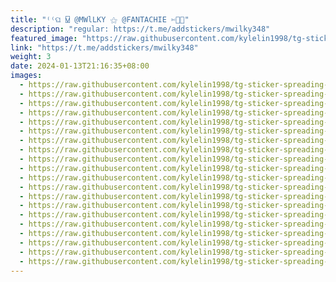 ```yaml
---
title: "⁽⁽ଘ ⍌ @MWlLKY ⚝ @FANTACHIE ✄ꫬ᪻"
description: "regular: https://t.me/addstickers/mwilky348"
featured_image: "https://raw.githubusercontent.com/kylelin1998/tg-sticker-spreading-worldwide-images/main/img/95ae2a19-bb0d-488e-a9e9-6ddd93c2da63.jpg"
link: "https://t.me/addstickers/mwilky348"
weight: 3
date: 2024-01-13T21:16:35+08:00
images:
  - https://raw.githubusercontent.com/kylelin1998/tg-sticker-spreading-worldwide-images/main/img/95ae2a19-bb0d-488e-a9e9-6ddd93c2da63.jpg
  - https://raw.githubusercontent.com/kylelin1998/tg-sticker-spreading-worldwide-images/main/img/9ce72d18-3b68-41be-8001-8d8c5231da47.jpg
  - https://raw.githubusercontent.com/kylelin1998/tg-sticker-spreading-worldwide-images/main/img/3aa87fc3-6495-4414-82cf-a040f0351073.jpg
  - https://raw.githubusercontent.com/kylelin1998/tg-sticker-spreading-worldwide-images/main/img/0f59276a-f321-40bb-8f7d-c09745777c8f.jpg
  - https://raw.githubusercontent.com/kylelin1998/tg-sticker-spreading-worldwide-images/main/img/ddfe250f-7016-4ea9-9a64-0b1ee4e5340f.jpg
  - https://raw.githubusercontent.com/kylelin1998/tg-sticker-spreading-worldwide-images/main/img/ea578f38-3b55-420f-9c57-bcffec938371.jpg
  - https://raw.githubusercontent.com/kylelin1998/tg-sticker-spreading-worldwide-images/main/img/6e0c0f4c-9517-4faf-8bf5-301242cda635.jpg
  - https://raw.githubusercontent.com/kylelin1998/tg-sticker-spreading-worldwide-images/main/img/9a1c2593-b0fc-4c6b-8362-024ed1f31d9e.jpg
  - https://raw.githubusercontent.com/kylelin1998/tg-sticker-spreading-worldwide-images/main/img/b1b6a2a8-2c1b-4244-b1d6-cd8e1714b23f.jpg
  - https://raw.githubusercontent.com/kylelin1998/tg-sticker-spreading-worldwide-images/main/img/6d360017-814d-4799-a926-b9691ceb44f2.jpg
  - https://raw.githubusercontent.com/kylelin1998/tg-sticker-spreading-worldwide-images/main/img/4bb72e1e-8972-42c5-b273-7b1736f75351.jpg
  - https://raw.githubusercontent.com/kylelin1998/tg-sticker-spreading-worldwide-images/main/img/f3fa2348-4ac4-402f-b7ba-edcbb6bbf4dc.jpg
  - https://raw.githubusercontent.com/kylelin1998/tg-sticker-spreading-worldwide-images/main/img/416fcbbe-7d75-4e75-a6ea-9931547058aa.jpg
  - https://raw.githubusercontent.com/kylelin1998/tg-sticker-spreading-worldwide-images/main/img/5cbb18c1-328a-4f53-a003-8f457b0b0dca.jpg
  - https://raw.githubusercontent.com/kylelin1998/tg-sticker-spreading-worldwide-images/main/img/f342ba5e-a7b2-407d-9ea5-5939f3009380.jpg
  - https://raw.githubusercontent.com/kylelin1998/tg-sticker-spreading-worldwide-images/main/img/507f85c4-9cec-41b4-8337-4572405e8881.jpg
  - https://raw.githubusercontent.com/kylelin1998/tg-sticker-spreading-worldwide-images/main/img/3d76574a-7bca-45f0-8b1f-6c6bcd54ac9f.jpg
  - https://raw.githubusercontent.com/kylelin1998/tg-sticker-spreading-worldwide-images/main/img/a0dda916-11dd-46f8-87ca-a7b6b8f7ba84.jpg
  - https://raw.githubusercontent.com/kylelin1998/tg-sticker-spreading-worldwide-images/main/img/5139733d-faae-4aac-84ef-b20f26f85b43.jpg
  - https://raw.githubusercontent.com/kylelin1998/tg-sticker-spreading-worldwide-images/main/img/bc398cac-f8b4-41d8-a246-f2fccef564d5.jpg
---
```

